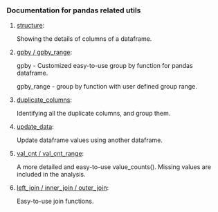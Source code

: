 ### Documentation for pandas related utils

1. [structure](https://github.com/Shiutang-Li/python_utils/blob/master/doc/structure.md):   

   Showing the details of columns of a dataframe.
  
2. [gpby / gpby_range](https://github.com/Shiutang-Li/python_utils/blob/master/doc/gpby.md):  

   gpby - Customized easy-to-use group by function for pandas dataframe.   

   gpby_range - group by function with user defined group range.
    
3. [duplicate_columns](https://github.com/Shiutang-Li/python_utils/blob/master/doc/duplicate_columns.md):  

   Identifying all the duplicate columns, and group them. 

4. [update_data](https://github.com/Shiutang-Li/python_utils/blob/master/doc/update_data.md):  

   Update dataframe values using another dataframe.
    
5. [val_cnt / val_cnt_range](https://github.com/Shiutang-Li/python_utils/blob/master/doc/val_cnt.md):

   A more detailed and easy-to-use value_counts(). Missing values are included in the analysis.
   
6. [left_join / inner_join / outer_join](https://github.com/Shiutang-Li/python_utils/blob/master/doc/join.md):

    Easy-to-use join functions.  
